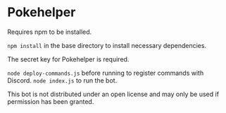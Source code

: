 # Pokehelper

Requires npm to be installed.

`npm install` in the base directory to install necessary dependencies.

The secret key for Pokehelper is required.

`node deploy-commands.js` before running to register commands with Discord.
`node index.js` to run the bot.

This bot is not distributed under an open license and may only be used if permission has been granted.
